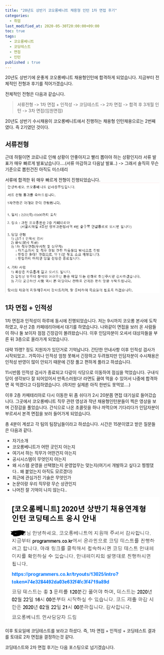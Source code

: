 ```yaml
---
title: "20년도 상반기 코오롱베니트 채용형 인턴 1차 면접 후기"
categories: 
  - 취업
last_modified_at: 2020-05-30T20:00:00+09:00
toc: true
tags: 
  - 코오롱베니트
  - 코딩테스트
  - 면접
  - 인턴
published : true
---
```


20년도 상반기에 운좋게 코오롱베니트 채용형인턴에 합격하게 되었습니다. 지금부터 전체적인 전형과 후기를 적어가겠습니다. 

전체적인 전형은 다음과 같습니다. 
> 서류전형 -> 1차 면접 + 인적성 -> 코딩테스트 -> 2차 면접 -> 합격 후 3개월 인턴 -> 3차 면접(임원면접)

20년도 상반기 수시채용이 코오롱베니트에서 진행하는 채용형 인턴채용으로는 2번째였다. 즉 2기였던 것이다. 

## 서류전형
근데 하필이면 코로나로 인해 상황이 안좋아지고 빨리 뽑아야 하는 상황인지라 서류 발표가 매우 빠르게 발표났습니다....(서류 마감하고 다음날 발표..) -> 그래서 솔직히 무슨 기준으로 뽑힌건진 아직도 미스테리

서류에 합격한 뒤 매우 빠르게 전형이 진행되었습니다. <br/>
![서합](/assets/images/취준/코오롱_서합.png)

## 1차 면접 + 인적성

1차 면접과 인적성이 하루에 동시에 진행되었습니다. 저는 9시까지 코오롱 본사에 도착하였고, 우선 2층 카페테리아에서 대기를 하였습니다. 나와같이 면접을 보러 온 사람들이 하나 둘 보이자 점점 긴장감이 몰려왔습니다. 이후 인담자분이 오셔서 대상자들을 부른 뒤 3층으로 올라가게 되었습니다. 

대략 15명? 정도 지원자가 있던거로 기억납니다. 간단한 안내사항 이후 인적성 검사가 시작되었고.. 가뜩이나 인적성 엄청 못해서 긴장하고 두려웠지만 인담자분이 수시채용은 인적성 반영이 많이 안되기 때문에 긴장 풀고 편하게 풀라고 하셨습니다. 

11시반쯤 인적성 검사가 종료되고 다같이 식당으로 이동하여 점심을 먹었습니다. 구내식당이 생각보다 잘 되어있어서 만족스러웠다! 라면도 끓여 먹을 수 있어서 나중에 합격하면 꼭 먹겠다고 다짐하였습니다. (하지만 실제론 아직 한번도 못먹었....)

이후 2층 카페테리아로 다시 이동한 뒤 좀 쉬다가 2시 20분쯤 면접 대기실로 들어갔습니다. 그곳에서 코오롱베니트 직무 관련 영상과 작년 채용형인턴분들이 찍은 영상을 보며 긴장감을 풀었습니다. 간식으로 나온 초콜릿을 하나 까먹으며 기다리다가 인담자분이 부르셔서 본격 면접을 보러 들어가게 되었습니다. 

총 4분이 계셨고 각 팀의 팀장님들이라고 하셨습니다. 시간은 15분이였고 받은 질문들은 다음과 같다. 

- 자기소개
- 코오롱베니트가 어떤 곳인지 아는지
- 여기서 하는 직무가 어떤건지 아는지
- 공시시스템이 무엇인지 아는지
- 왜 시스템 운영을 선택했는지 운영업무는 맞는지(여기서 개발하고 싶다고 찡찡댔다.. 왜 붙었는지 아직도 모르겠다)
- 최근에 관심가진 기술은 무엇인가
- 논문이랑 우리 직무랑 무슨 상관인지
- 나머진 잘 기억이 나지 않는다..


![코테](/assets/images/취준/코오롱_코테.png)


이후 토요일에 코딩테스트를 보라고 하셨다. 즉, 1차 면접 + 인적성 + 코딩테스트 결과를 토대로 2차 면접을 결정하는것 같다. 

코딩테스트와 2차 면접 후기는 다음 포스팅으로 넘기겠습니다. 
